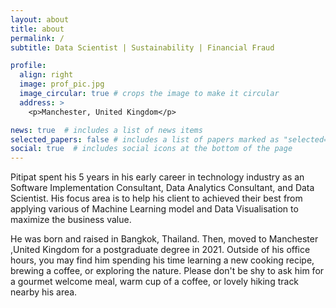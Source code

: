 ```yaml
---
layout: about
title: about
permalink: /
subtitle: Data Scientist | Sustainability | Financial Fraud  

profile:
  align: right
  image: prof_pic.jpg
  image_circular: true # crops the image to make it circular
  address: >
    <p>Manchester, United Kingdom</p>

news: true  # includes a list of news items
selected_papers: false # includes a list of papers marked as "selected={true}"
social: true  # includes social icons at the bottom of the page
---
```


Pitipat spent his 5 years in his early career in technology industry as an Software Implementation Consultant, Data Analytics Consultant, and Data Scientist. His focus area is to help his client to achieved their best from applying various of Machine Learning model and Data Visualisation to maximize the business value. 

He was born and raised in Bangkok, Thailand. Then, moved to Manchester ,United Kingdom for a postgraduate degree in 2021. Outside of his office hours, you may find him spending his time learning a new cooking recipe, brewing a coffee, or exploring the nature. Please don't be shy to ask him for a gourmet welcome meal, warm cup of a coffee, or lovely hiking track nearby his area. 
